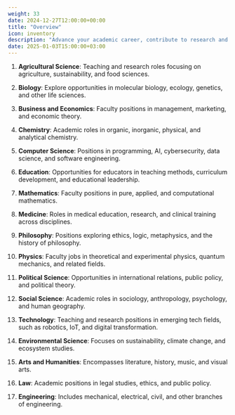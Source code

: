 ```yaml
---
weight: 33
date: 2024-12-27T12:00:00+00:00
title: "Overview"
icon: inventory
description: "Advance your academic career, contribute to research and teaching excellence, and shape the future of education."
date: 2025-01-03T15:00:00+03:00
---
```


1. **Agricultural Science**:
Teaching and research roles focusing on agriculture, sustainability, and food sciences.

2. **Biology**:
Explore opportunities in molecular biology, ecology, genetics, and other life sciences.

3. **Business and Economics**:
Faculty positions in management, marketing, and economic theory.

4. **Chemistry**:
Academic roles in organic, inorganic, physical, and analytical chemistry.

5. **Computer Science**:
Positions in programming, AI, cybersecurity, data science, and software engineering.

6. **Education**:
Opportunities for educators in teaching methods, curriculum development, and educational leadership.

7. **Mathematics**:
Faculty positions in pure, applied, and computational mathematics.

8. **Medicine**:
Roles in medical education, research, and clinical training across disciplines.

9. **Philosophy**:
Positions exploring ethics, logic, metaphysics, and the history of philosophy.

10. **Physics**:
Faculty jobs in theoretical and experimental physics, quantum mechanics, and related fields.

11. **Political Science**:
Opportunities in international relations, public policy, and political theory.

12. **Social Science**:
Academic roles in sociology, anthropology, psychology, and human geography.

13. **Technology**:
Teaching and research positions in emerging tech fields, such as robotics, IoT, and digital transformation.

14. **Environmental Science**: Focuses on sustainability, climate change, and ecosystem studies.

15. **Arts and Humanities**: Encompasses literature, history, music, and visual arts.

16. **Law**: Academic positions in legal studies, ethics, and public policy.

17. **Engineering**: Includes mechanical, electrical, civil, and other branches of engineering.